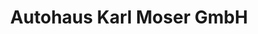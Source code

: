 ---
title: "Autohaus Karl Moser GmbH"
url: /puchheim/autohaus-karl-moser-gmbh/
shop: Autowerkstatt
---